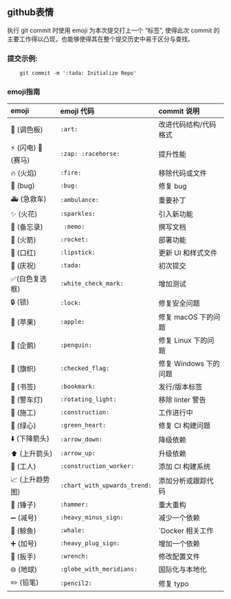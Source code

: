## github表情
  执行 git commit 时使用 emoji 为本次提交打上一个 “标签”, 使得此次 commit 的主要工作得以凸现，也能够使得其在整个提交历史中易于区分与查找。

### 提交示例:

```
    git commit -m ':tada: Initialize Repo'
```

### emoji指南

| emoji | emoji 代码 | commit 说明 |
|:-----|:-------|:--------|
| :art: (调色板) |	`:art:	`| 改进代码结构/代码格式 |
| :zap: (闪电) :racehorse: (赛马) | `:zap: :racehorse:`| 提升性能 |
| :fire: (火焰) | `:fire:` | 移除代码或文件 |
| :bug: (bug) |`:bug:`|	修复 bug |
| :ambulance: (急救车) |	`:ambulance:`	|重要补丁|
| :sparkles: (火花) |	`:sparkles:`|	引入新功能|
| :memo: (备忘录) |` :memo:` |撰写文档|
| :rocket: (火箭) | `:rocket:`	|部署功能|
| :lipstick: (口红) |	`:lipstick:`| 更新 UI 和样式文件 |
| :tada: (庆祝)	|`:tada:`	|初次提交|
| :white_check_mark:(白色复选框) |	`:white_check_mark:`| 增加测试 |
| :lock: (锁) |`:lock:`	|修复安全问题|
| :apple: (苹果) |`:apple:`|修复 macOS 下的问题|
| :penguin: (企鹅) |	`:penguin:	`|修复 Linux 下的问题|
| :checkered_flag: (旗帜) |`:checked_flag:`|	修复 Windows 下的问题|
| :bookmark: (书签) |	`:bookmark:`	|发行/版本标签|
| :rotating_light: (警车灯) |	`:rotating_light:`|	移除 linter 警告|
| :construction: (施工) |`:construction:`|	工作进行中|
| :green_heart: (绿心) |	`:green_heart:`	|修复 CI 构建问题|
| :arrow_down: (下降箭头) |`:arrow_down:`|	降级依赖|
| :arrow_up: (上升箭头) |	`:arrow_up:`|	升级依赖|
| :construction_worker: (工人) |	`:construction_worker:`|	添加 CI 构建系统|
| :chart_with_upwards_trend: (上升趋势图) |`:chart_with_upwards_trend:`|添加分析或跟踪代码 |
| :hammer: (锤子) |`:hammer:	`|重大重构|
| :heavy_minus_sign: (减号)	|`:heavy_minus_sign:`| 减少一个依赖 |
| :whale: (鲸鱼) |`:whale:`| `Docker 相关工作|
| :heavy_plus_sign: (加号) | `:heavy_plug_sign:` | 增加一个依赖 |
| :wrench: (扳手) |	`:wrench:`	| 修改配置文件 |
| :globe_with_meridians: (地球)	| `:globe_with_meridians:` | 国际化与本地化 |
| :pencil2: (铅笔)	| `:pencil2:` | 修复 typo |


